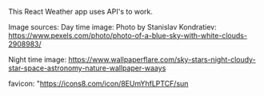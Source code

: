 This React Weather app uses API's to work.


Image sources:
Day time image:
Photo by Stanislav Kondratiev: https://www.pexels.com/photo/photo-of-a-blue-sky-with-white-clouds-2908983/

Night time image:
https://www.wallpaperflare.com/sky-stars-night-cloudy-star-space-astronomy-nature-wallpaper-waays

favicon:
"https://icons8.com/icon/8EUmYhfLPTCF/sun
<!-- <a target="_blank" href="https://icons8.com/icon/8EUmYhfLPTCF/sun">Sun</a> icon by <a target="_blank" href="https://icons8.com">Icons8</a> -->